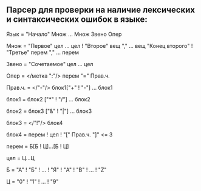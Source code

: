 ## Парсер для проверки на наличие лексических и синтаксических ошибок в языке:


Язык = "Начало" Множ ... Множ Звено Опер

Множ = "Первое" цел ... цел ! 
        "Второе" вещ "," ... вещ "Конец второго" ! 
        "Третье" перем "," ... перем

Звено = "Сочетаемое" цел ... цел

Опер = </метка ":"/> перем "=" Прав.ч.

Прав.ч. = </"-"/> блок1["+" ! "-"] ... блок1

  блок1 = блок2 ["*" ! "/"] ... блок2

  блок2 = блок3 ["&" ! "|"] ... блок3

  блок3 = </"!"/> блок4

  блок4 = перем ! цел ! "[" Прав.ч. "]" <= 3

перем = Б[Б ! Ц]...[Б ! Ц]

цел = Ц...Ц

Б = "А" ! "Б" ! ... ! "Я" ! "A" ! "B" ! ... ! "Z"

Ц = "0" ! "1" ! ... ! "9"
